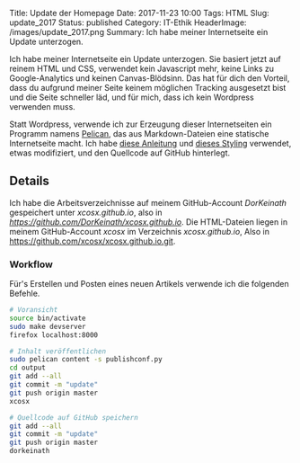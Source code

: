 Title: Update der Homepage
Date: 2017-11-23 10:00
Tags: HTML
Slug: update_2017
Status: published
Category: IT-Ethik
HeaderImage: /images/update_2017.png
Summary: Ich habe meiner Internetseite ein Update unterzogen.

Ich habe meiner Internetseite ein Update unterzogen. Sie basiert jetzt auf reinem HTML und CSS, verwendet kein Javascript mehr, keine Links zu Google-Analytics und keinen Canvas-Blödsinn. Das hat für dich den Vorteil, dass du aufgrund meiner Seite keinem möglichen Tracking ausgesetzt bist und die Seite schneller läd, und für mich, dass ich kein Wordpress verwenden muss.

Statt Wordpress, verwende ich zur Erzeugung dieser Internetseiten ein Programm namens [Pelican](http://getpelican.com/), das aus Markdown-Dateien eine statische Internetseite macht. Ich habe [diese Anleitung](http://mathamy.com/migrating-to-github-pages-using-pelican.html) und [dieses Styling](https://github.com/art1fa/minimalX) verwendet, etwas modifiziert, und den Quellcode auf GitHub hinterlegt.

## Details
Ich habe die Arbeitsverzeichnisse auf meinem GitHub-Account *DorKeinath* gespeichert unter *xcosx.github.io*, also in *https://github.com/DorKeinath/xcosx.github.io*.
Die HTML-Dateien liegen in meinem GitHub-Account *xcosx* im Verzeichnis *xcosx.github.io*, Also in https://github.com/xcosx/xcosx.github.io.git.

### Workflow
Für's Erstellen und Posten eines neuen Artikels verwende ich die folgenden Befehle.

```bash
# Voransicht
source bin/activate
sudo make devserver
firefox localhost:8000

# Inhalt veröffentlichen
sudo pelican content -s publishconf.py
cd output
git add --all
git commit -m "update"
git push origin master
xcosx

# Quellcode auf GitHub speichern
git add --all
git commit -m "update"
git push origin master
dorkeinath
```
